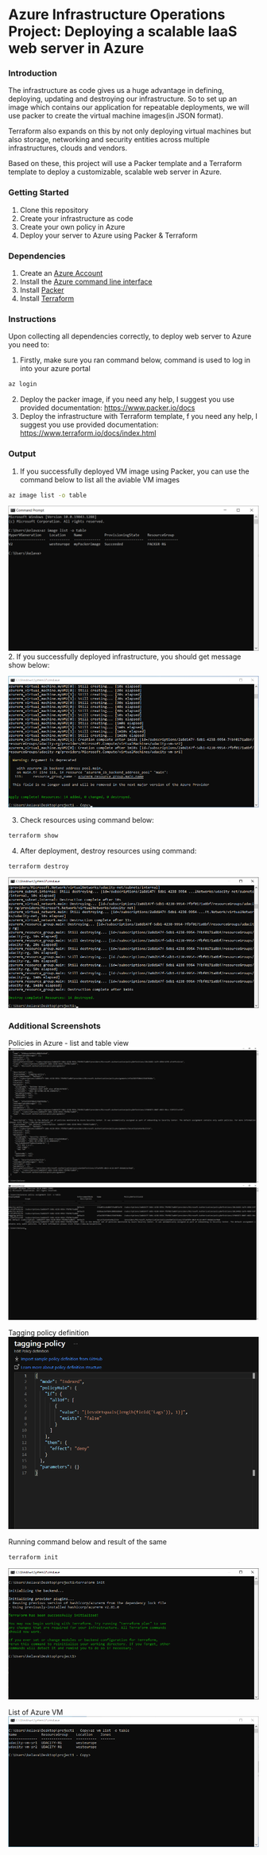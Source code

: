 # Azure Infrastructure Operations Project: Deploying a scalable IaaS web server in Azure

### Introduction
The infrastructure as code gives us a huge advantage in defining, deploying, updating and destroying our infrastructure. So to set up an image which contains our application for repeatable deployments, we will use packer to create the virtual machine images(in JSON format).

Terraform also expands on this by not only deploying virtual machines but also storage, networking and security entities across multiple infrastructures, clouds and vendors.

Based on these, this project will use a Packer template and a Terraform template to deploy a customizable, scalable web server in Azure.

### Getting Started
1. Clone this repository
2. Create your infrastructure as code
3. Create your own policy in Azure
4. Deploy your server to Azure using Packer & Terraform

### Dependencies
1. Create an [Azure Account](https://portal.azure.com) 
2. Install the [Azure command line interface](https://docs.microsoft.com/en-us/cli/azure/install-azure-cli?view=azure-cli-latest)
3. Install [Packer](https://www.packer.io/downloads)
4. Install [Terraform](https://www.terraform.io/downloads.html)

### Instructions
Upon collecting all dependencies correctly, to deploy web server to Azure you need to:
1. Firstly, make sure you ran command below, command is used to log in into your azure portal
```bash
az login
```
2. Deploy the packer image, if you need any help, I suggest you use provided documentation: https://www.packer.io/docs
3. Deploy the infrastructure with Terraform template, f you need any help, I suggest you use provided documentation: https://www.terraform.io/docs/index.html

### Output
1.  If you successfully deployed VM image using Packer, you can use the command below to list all the aviable VM images
```bash
az image list -o table
```
![image](images/az-image-list.png)
2. If you successfully deployed infrastructure, you should get message show below:

![image](images/terraform-apply.png)

3. Check resources using command below:
```bash
terraform show
```
4. After deployment, destroy resources using command:
```bash
terraform destroy
```
![image](images/terraform-destroy.png)
### Additional Screenshots
Policies in Azure - list and table view
![image-list](images/policies-list.png)
![image-table](images/policies-table.png)

Tagging policy definition
![image-tagging-policy](images/tagging-policy-portal.png)

Running command below and result of the same
```bash
terraform init
```
![image](images/terraform-init.png)

List of Azure VM
![image](Images/az-vm-list-table.png)

